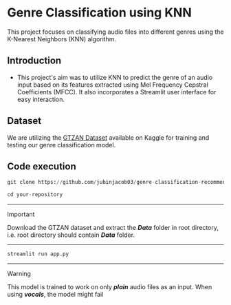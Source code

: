 # Genre Classification using KNN

This project focuses on classifying audio files into different genres using the K-Nearest Neighbors (KNN) algorithm.

## Introduction

- This project's aim was to utilize KNN to predict the genre of an audio input based on its features extracted using Mel Frequency Cepstral Coefficients (MFCC). It also incorporates a Streamlit user interface for easy interaction.

## Dataset

We are utilizing the [GTZAN Dataset](https://www.kaggle.com/datasets/andradaolteanu/gtzan-dataset-music-genre-classification) available on Kaggle for training and testing our genre classification model.

## Code execution

```python
git clone https://github.com/jubinjacob03/genre-classification-recommendation_Spotify.git
```

```python
cd your-repository
```
---
> [!IMPORTANT]
> Download the GTZAN dataset and extract the <strong><em>Data</em></strong> folder in root directory, i.e. root directory should contain <strong><em>Data</em></strong> folder.
---

```python
streamlit run app.py
```
---
> [!WARNING]
> This model is trained to work on only <strong><em>plain</em></strong> audio files as an input. When using <strong><em>vocals</em></strong>, the model might fail

